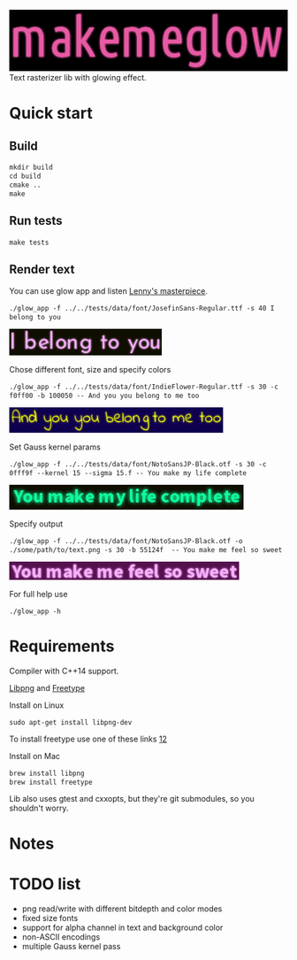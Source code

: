 ![makemeglow logo](data/logo200px.png "makemeglow")
Text rasterizer lib with glowing effect.

# Quick start
## Build

```
mkdir build
cd build
cmake ..
make
```

## Run tests
```
make tests
```

## Render text
You can use glow app and listen [Lenny's masterpiece](https://www.youtube.com/watch?v=ucvLuGgsGS8).
```
./glow_app -f ../../tests/data/font/JosefinSans-Regular.ttf -s 40 I belong to you
```
![glow_app1](data/glow_app1.png "glow_app1")

Chose different font, size and specify colors
```
./glow_app -f ../../tests/data/font/IndieFlower-Regular.ttf -s 30 -c f0ff00 -b 100050 -- And you you belong to me too
```
![glow_app2](data/glow_app2.png "glow_app2")

Set Gauss kernel params
```
./glow_app -f ../../tests/data/font/NotoSansJP-Black.otf -s 30 -c 0fff9f --kernel 15 --sigma 15.f -- You make my life complete
```
![glow_app3](data/glow_app3.png "glow_app3")

Specify output
```
./glow_app -f ../../tests/data/font/NotoSansJP-Black.otf -o ./some/path/to/text.png -s 30 -b 55124f  -- You make me feel so sweet
```
![glow_app4](data/glow_app4.png "glow_app4")

For full help use
```
./glow_app -h
```

# Requirements
Compiler with C++14 support.

[Libpng](http://www.libpng.org/pub/png/libpng.html) and [Freetype](https://www.freetype.org/)

Install on Linux
```
sudo apt-get install libpng-dev
```
To install freetype use one of these links [1](http://ubuntuhandbook.org/index.php/2017/06/install-freetype-2-8-in-ubuntu-16-04-17-04/)[2](http://ubuntuhandbook.org/index.php/2016/09/install-freetype-2-7-ubuntu-16-04/)

Install on Mac
```
brew install libpng
brew install freetype
```

Lib also uses gtest and cxxopts, but they're git submodules, so you shouldn't worry.

# Notes

# TODO list
- png read/write with different bitdepth and color modes
- fixed size fonts
- support for alpha channel in text and background color
- non-ASCII encodings
- multiple Gauss kernel pass
